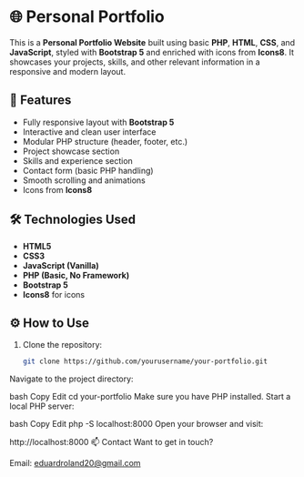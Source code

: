 # 🌐 Personal Portfolio

This is a **Personal Portfolio Website** built using basic **PHP**, **HTML**, **CSS**, and **JavaScript**, styled with **Bootstrap 5** and enriched with icons from **Icons8**. It showcases your projects, skills, and other relevant information in a responsive and modern layout.

## 🚀 Features

- Fully responsive layout with **Bootstrap 5**
- Interactive and clean user interface
- Modular PHP structure (header, footer, etc.)
- Project showcase section
- Skills and experience section
- Contact form (basic PHP handling)
- Smooth scrolling and animations
- Icons from **Icons8**

## 🛠️ Technologies Used

- **HTML5**
- **CSS3**
- **JavaScript (Vanilla)**
- **PHP (Basic, No Framework)**
- **Bootstrap 5**
- **Icons8** for icons




## ⚙️ How to Use

1. Clone the repository:
   ```bash
   git clone https://github.com/yourusername/your-portfolio.git
Navigate to the project directory:

bash
Copy
Edit
cd your-portfolio
Make sure you have PHP installed. Start a local PHP server:

bash
Copy
Edit
php -S localhost:8000
Open your browser and visit:


http://localhost:8000
📫 Contact
Want to get in touch?

Email: eduardroland20@gmail.com


